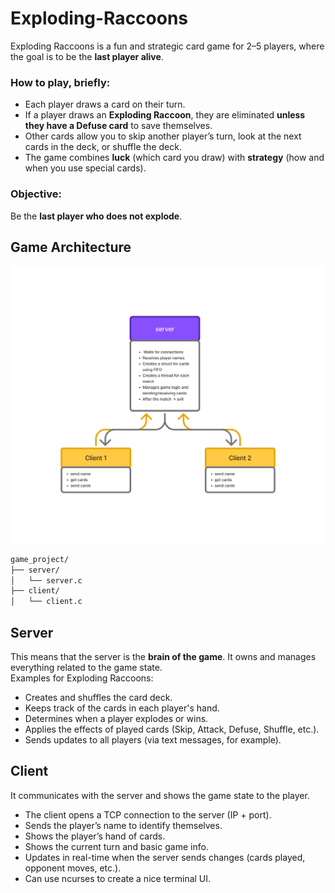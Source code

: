 # Exploding-Raccoons

Exploding Raccoons is a fun and strategic card game for 2–5 players, where the goal is to be the **last player alive**.

### How to play, briefly:
- Each player draws a card on their turn.
- If a player draws an **Exploding Raccoon**, they are eliminated **unless they have a Defuse card** to save themselves.
- Other cards allow you to skip another player’s turn, look at the next cards in the deck, or shuffle the deck.
- The game combines **luck** (which card you draw) with **strategy** (how and when you use special cards).

### Objective:
Be the **last player who does not explode**.

## Game Architecture
![arhitecture](arhitecture.jpg)
```bash
game_project/
├── server/
│   └── server.c
├── client/
│   └── client.c
```

## Server
This means that the server is the **brain of the game**. It owns and manages everything related to the game state.  
Examples for Exploding Raccoons:
- Creates and shuffles the card deck.
- Keeps track of the cards in each player's hand.
- Determines when a player explodes or wins.
- Applies the effects of played cards (Skip, Attack, Defuse, Shuffle, etc.).
- Sends updates to all players (via text messages, for example).
## Client
It communicates with the server and shows the game state to the player.
- The client opens a TCP connection to the server (IP + port).
- Sends the player’s name to identify themselves.
- Shows the player’s hand of cards.
- Shows the current turn and basic game info.
- Updates in real-time when the server sends changes (cards played, opponent moves, etc.).
- Can use ncurses to create a nice terminal UI.